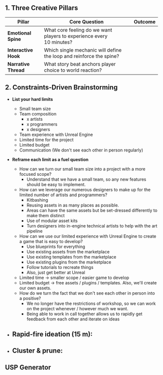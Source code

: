 
## 1. Three Creative Pillars

| Pillar               | Core Question                                                        | Outcome |
| -------------------- | -------------------------------------------------------------------- | ------- |
| **Emotional Spine**  | What core feeling do we want players to experience every 10 minutes? |         |
| **Interactive Hook** | Which single mechanic will define the loop and reinforce the spine?  |         |
| **Narrative Thread** | What story beat anchors player choice to world reaction?             |         |

## 2. Constraints‑Driven Brainstorming

- **List your hard limits**
	- Small team size
	- Team composition
		- x artists
		- x programmers
		- x designers
	- Team experience with Unreal Engine
	- Limited time for the project
	- Limited budget
	- Communication (We don't see each other in person regularly)
- **Reframe each limit as a fuel question**
	- How can we turn our small team size into a project with a more focused scope?
		- Understand that we have a small team, so any new features should be easy to implement.
	- How can we leverage our numerous designers to make up for the limited number of artists and programmers?
		- Kitbashing
		- Reusing assets in as many places as possible.
		- Areas can have the same assets but be set-dressed differently to make them distinct
		- Use of modular asset kits
		- Turn designers into in-engine technical artists to help with the art pipeline
	- How can we use our limited experience with Unreal Engine to create a game that is easy to develop?
		- Use blueprints for everything
		- Use existing assets from the marketplace
		- Use existing templates from the marketplace
		- Use existing plugins from the marketplace
		- Follow tutorials to recreate things
		- Also, just get better at Unreal
	- Limited time -> smaller scope / easier game to develop
	- Limited budget -> free assets / plugins / templates. Also, we'll create our own assets.
	- How do we turn the fact that we don't see each other in person into a positive?
		- We no longer have the restrictions of workshop, so we can work on the project whenever / however much we want.
		- Being able to work in call together allows us to rapidly get feedback from each other and iterate on ideas

- **Rapid‑fire ideation (15 m)**:
	-
- **Cluster & prune**:
	-

## USP Generator
